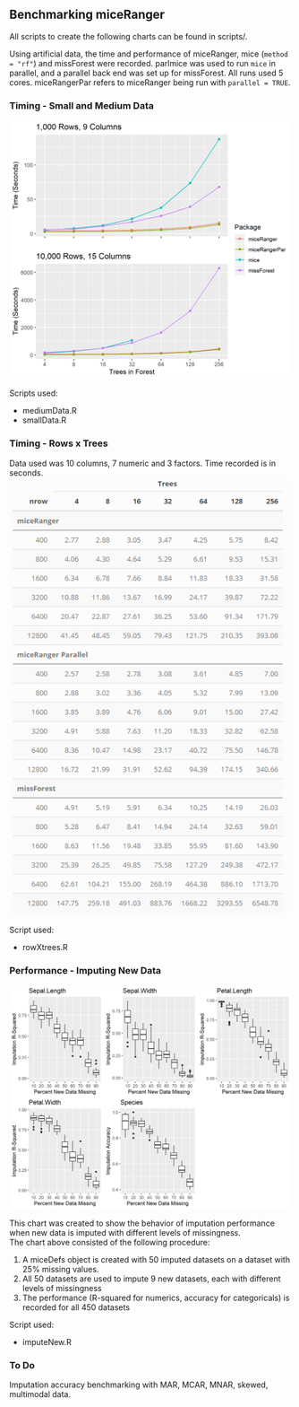 
## Benchmarking miceRanger

All scripts to create the following charts can be found in scripts/.

Using artificial data, the time and performance of miceRanger, mice
(`method = "rf"`) and missForest were recorded. parlmice was used to run
`mice` in parallel, and a parallel back end was set up for missForest.
All runs used 5 cores. miceRangerPar refers to miceRanger being run with
`parallel = TRUE`.

### Timing - Small and Medium Data

<img src="graphics/timeBenchmarks.png" width="650px" />

Scripts used:

  - mediumData.R  
  - smallData.R

### Timing - Rows x Trees

Data used was 10 columns, 7 numeric and 3 factors. Time recorded is in
seconds.  
<img src="graphics/rowXtreesTimeTable.png" width="500px" />

Script used:

  - rowXtrees.R

### Performance - Imputing New Data

![](graphics/impAccXMissingness.png)<!-- -->

This chart was created to show the behavior of imputation performance
when new data is imputed with different levels of missingness.  
The chart above consisted of the following procedure:

1)  A miceDefs object is created with 50 imputed datasets on a dataset
    with 25% missing values.  
2)  All 50 datasets are used to impute 9 new datasets, each with
    different levels of missingness  
3)  The performance (R-squared for numerics, accuracy for categoricals)
    is recorded for all 450 datasets

Script used:

  - imputeNew.R

### To Do

Imputation accuracy benchmarking with MAR, MCAR, MNAR, skewed,
multimodal data.
